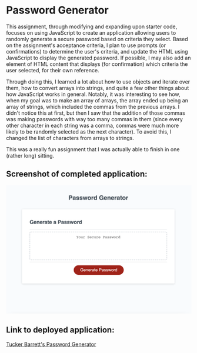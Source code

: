 # Password Generator

This assignment, through modifying and expanding upon starter code, focuses on using JavaScript to create an application allowing users to randomly generate a secure password based on criteria they select. Based on the assignment's acceptance criteria, I plan to use prompts (or confirmations) to determine the user's criteria, and update the HTML using JavaScript to display the generated password. If possible, I may also add an element of HTML content that displays (for confirmation) which criteria the user selected, for their own reference. 

Through doing this, I learned a lot about how to use objects and iterate over them, how to convert arrays into strings, and quite a few other things about how JavaScript works in general. Notably, it was interesting to see how, when my goal was to make an array of arrays, the array ended up being an array of strings, which included the commas from the previous arrays. I didn't notice this at first, but then I saw that the addition of those commas was making passwords with way too many commas in them (since every other character in each string was a comma, commas were much more likely to be randomly selected as the next character). To avoid this, I changed the list of characters from arrays to strings.

This was a really fun assignment that I was actually able to finish in one (rather long) sitting.

## Screenshot of completed application:
![Screenshot of Tucker's completed Password Generator](images/finished-password-generator.png "Tucker's completed Password Generator")

## Link to deployed application:
[Tucker Barrett's Password Generator](http://grinninbarrett.github.io/password-generator "Tucker's deployed password generator application")